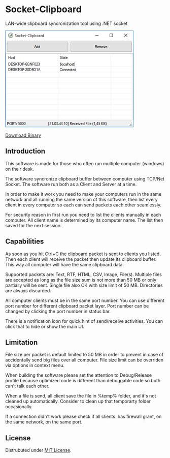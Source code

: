 # Socket-Clipboard
LAN-wide clipboard syncronization tool using .NET socket

![Screenshot](Info/Screenshot.jpg)

[Download Binary](Info/SocketCopy.exe)

## Introduction

This software is made for those who often run multiple computer (windows) on their desk.

The software syncronize clipboard buffer between computer using TCP/Net Socket. The software run both as a Client and Server at a time.

In order to make it work you need to make your computers run in the same network and all running the same version of this software, then list every client in every computer so each can send packets each other seamlessly.

For security reason in first run you need to list the clients manually in each computer. All client name is determined by its computer name. The list then saved for the next session.

## Capabilities

As soon as you hit Ctrl+C the clipboard packet is sent to clients you listed. Then each client will receive the packet then update its clipboard buffer. This way all computer will have the same clipboard data.

Supported packets are: Text, RTF, HTML, CSV, Image, File(s). Multiple files are accepted as long as the file size sum is not more than 50 MB or only partially will be sent. Single file also OK with size limit of 50 MB. Directories are always discarded.

All computer clients must be in the same port number. You can use different port number for different clipboard packet layer. Port number can be changed by clicking the port number in status bar.

There is a notification icon for quick hint of send/receive activities. You can click that to hide or show the main UI.

## Limitation

File size per packet is default limited to 50 MB in order to prevent in case of accidentally send big files over all computer. File size limit can be overriden via options in context menu.

When building the software please set the attention to Debug/Release profile because optimized code is different than debuggable code so both can't talk each other.

When a file is send, all client save the file in %temp% folder, and it's not cleaned up automatically. Consider to clean up that temporarty folder occasionally.

If a connection didn't work please check if all clients: has firewall grant, on the same network, on the same port.

## License

Distrubuted under [MIT License](LICENSE).